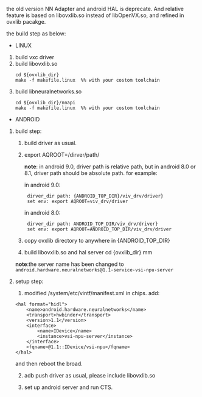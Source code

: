 
the old version NN Adapter and android HAL is deprecate. And relative feature
is based on libovxlib.so instead of libOpenVX.so, and refined in ovxlib pacakge.

the build step as below:

* LINUX
1. build vxc driver
2. build libovxlib.so
    ```
    cd ${ovxlib_dir}
    make -f makefile.linux  %% with your costom toolchain
    ```
3. build libneuralnetworks.so
    ```
    cd ${ovxlib_dir}/nnapi
    make -f makefile.linux  %% with your costom toolchain
    ```


* ANDROID

1. build step:
    1. build driver as usual.
    2. export AQROOT=/dirver/path/

        **note**: in android 9.0, driver path is relative path, but
        in android 8.0 or 8.1, driver path should be absolute path.
        for example:

        in android 9.0:

            dirver_dir path: {ANDROID_TOP_DIR}/viv_drv/driver}
            set env: export AQROOT=viv_drv/driver

        in android 8.0:

            dirver_dir path: ANDROID_TOP_DIR/viv_drv/driver}
            set env: export AQROOT=ANDROID_TOP_DIR/viv_drv/driver

    3. copy ovxlib directory to anywhere in {ANDROID_TOP_DIR}
    4. build libovxlib.so and hal server
        cd {ovxlib_dir}
        mm

    **note**:the server name has been changed to
        ```android.hardware.neuralnetworks@1.1-service-vsi-npu-server```

2. setup step:
    1. modified /system/etc/vintf/manifest.xml in chips.
    add:
    ```
    <hal format="hidl">
        <name>android.hardware.neuralnetworks</name>
        <transport>hwbinder</transport>
        <version>1.1</version>
        <interface>
            <name>IDevice</name>
            <instance>vsi-npu-server</instance>
        </interface>
        <fqname>@1.1::IDevice/vsi-npu</fqname>
    </hal>
    ```
    and then reboot the broad.

    2. adb push driver as usual, please include libovxlib.so

    3. set up android server and run CTS.